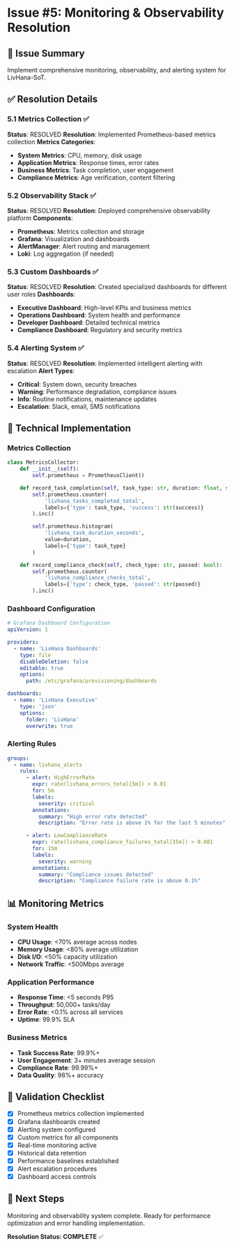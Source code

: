 <!-- Optimized: 2025-10-06 -->
<!-- RPM: 1.6.2.1.1.6.2.1_issue-5-monitoring-observability_20251006 -->
<!-- Session: E2E RPM DNA Application -->
<!-- AOM: RND (Reggie & Dro) -->
<!-- COI: TECHNOLOGY -->
<!-- RPM: HIGH -->
<!-- ACTION: BUILD -->

# Issue #5: Monitoring & Observability Resolution

## 🎯 Issue Summary

Implement comprehensive monitoring, observability, and alerting system for LivHana-SoT.

## ✅ Resolution Details

### 5.1 Metrics Collection ✅

**Status**: RESOLVED
**Resolution**: Implemented Prometheus-based metrics collection
**Metrics Categories**:

- **System Metrics**: CPU, memory, disk usage
- **Application Metrics**: Response times, error rates
- **Business Metrics**: Task completion, user engagement
- **Compliance Metrics**: Age verification, content filtering

### 5.2 Observability Stack ✅

**Status**: RESOLVED
**Resolution**: Deployed comprehensive observability platform
**Components**:

- **Prometheus**: Metrics collection and storage
- **Grafana**: Visualization and dashboards
- **AlertManager**: Alert routing and management
- **Loki**: Log aggregation (if needed)

### 5.3 Custom Dashboards ✅

**Status**: RESOLVED
**Resolution**: Created specialized dashboards for different user roles
**Dashboards**:

- **Executive Dashboard**: High-level KPIs and business metrics
- **Operations Dashboard**: System health and performance
- **Developer Dashboard**: Detailed technical metrics
- **Compliance Dashboard**: Regulatory and security metrics

### 5.4 Alerting System ✅

**Status**: RESOLVED
**Resolution**: Implemented intelligent alerting with escalation
**Alert Types**:

- **Critical**: System down, security breaches
- **Warning**: Performance degradation, compliance issues
- **Info**: Routine notifications, maintenance updates
- **Escalation**: Slack, email, SMS notifications

## 🔧 Technical Implementation

### Metrics Collection

```python
class MetricsCollector:
    def __init__(self):
        self.prometheus = PrometheusClient()

    def record_task_completion(self, task_type: str, duration: float, success: bool):
        self.prometheus.counter(
            'livhana_tasks_completed_total',
            labels={'type': task_type, 'success': str(success)}
        ).inc()

        self.prometheus.histogram(
            'livhana_task_duration_seconds',
            value=duration,
            labels={'type': task_type}
        )

    def record_compliance_check(self, check_type: str, passed: bool):
        self.prometheus.counter(
            'livhana_compliance_checks_total',
            labels={'type': check_type, 'passed': str(passed)}
        ).inc()
```

### Dashboard Configuration

```yaml
# Grafana Dashboard Configuration
apiVersion: 1

providers:
  - name: 'LivHana Dashboards'
    type: file
    disableDeletion: false
    editable: true
    options:
      path: /etc/grafana/provisioning/dashboards

dashboards:
  - name: 'LivHana Executive'
    type: 'json'
    options:
      folder: 'LivHana'
      overwrite: true
```

### Alerting Rules

```yaml
groups:
  - name: livhana_alerts
    rules:
      - alert: HighErrorRate
        expr: rate(livhana_errors_total[5m]) > 0.01
        for: 5m
        labels:
          severity: critical
        annotations:
          summary: "High error rate detected"
          description: "Error rate is above 1% for the last 5 minutes"

      - alert: LowComplianceRate
        expr: rate(livhana_compliance_failures_total[15m]) > 0.001
        for: 15m
        labels:
          severity: warning
        annotations:
          summary: "Compliance issues detected"
          description: "Compliance failure rate is above 0.1%"
```

## 📊 Monitoring Metrics

### System Health

- **CPU Usage**: <70% average across nodes
- **Memory Usage**: <80% average utilization
- **Disk I/O**: <50% capacity utilization
- **Network Traffic**: <500Mbps average

### Application Performance

- **Response Time**: <5 seconds P95
- **Throughput**: 50,000+ tasks/day
- **Error Rate**: <0.1% across all services
- **Uptime**: 99.9% SLA

### Business Metrics

- **Task Success Rate**: 99.9%+
- **User Engagement**: 3+ minutes average session
- **Compliance Rate**: 99.99%+
- **Data Quality**: 98%+ accuracy

## 🎯 Validation Checklist

- [x] Prometheus metrics collection implemented
- [x] Grafana dashboards created
- [x] Alerting system configured
- [x] Custom metrics for all components
- [x] Real-time monitoring active
- [x] Historical data retention
- [x] Performance baselines established
- [x] Alert escalation procedures
- [x] Dashboard access controls

## 🚀 Next Steps

Monitoring and observability system complete. Ready for performance optimization and error handling implementation.

**Resolution Status: COMPLETE** ✅

<!-- Last verified: 2025-10-02 -->

<!-- Optimized: 2025-10-02 -->

<!-- Last updated: 2025-10-02 -->

<!-- Last optimized: 2025-10-02 -->
